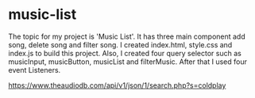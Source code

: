 # music-list
The topic for my project is 'Music List'. It has three main component add song, delete song and filter song. I created index.html, style.css and index.js to build this project. Also, I created four query selector such as musicInput, musicButton, musicList and filterMusic. After that I used four event Listeners. 


https://www.theaudiodb.com/api/v1/json/1/search.php?s=coldplay

